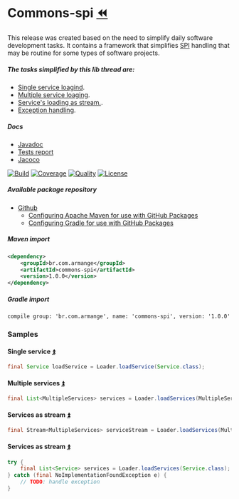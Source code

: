 # Commons-spi [:rewind:](https://github.com/armange/j-commons)

This release was created based on the need to simplify daily software development tasks. It contains a framework that simplifies [SPI](https://docs.oracle.com/javase/tutorial/sound/SPI-intro.html) handling that may be routine for some types of software projects.

<a name="summary"></a>

##### The tasks simplified by this lib thread are:
- [Single service loagind](#single).
- [Multiple service loaging](#multiple).
- [Service's loading as stream.](#stream).
- [Exception handling](#excepton).

##### Docs
 - [Javadoc](https://armange.github.io/j-commons/commons-spi/javadoc)
 - [Tests report](https://armange.github.io/j-commons/commons-spi/test)
 - [Jacoco](https://armange.github.io/j-commons/commons-spi/jacoco)

[![Build][buildbadge]](https://github.com/armange/j-commons/commits/development) 
[![Coverage][coveragebadge]](https://sonarcloud.io/dashboard?id=armange_j-commons-commons-spi) 
[![Quality][qualitybadge]](https://sonarcloud.io/dashboard?id=armange_j-commons-commons-spi) 
[![License][licensebadge]](https://github.com/armange/j-commons/blob/development/LICENSE)

[buildbadge]: https://img.shields.io/github/workflow/status/armange/j-commons/Java%20CI?style=for-the-badge "Build Status"
[coveragebadge]: https://img.shields.io/sonar/coverage/armange_j-commons-commons-spi?server=https%3A%2F%2Fsonarcloud.io&style=for-the-badge 
[qualitybadge]: https://img.shields.io/sonar/quality_gate/armange_j-commons-commons-spi?server=https%3A%2F%2Fsonarcloud.io&style=for-the-badge
[licensebadge]: https://img.shields.io/github/license/armange/j-commons?style=for-the-badge

##### Available package repository

 - [Github](https://github.com/armange/j-commons/packages/135453?version=1.0.0)
     - [Configuring Apache Maven for use with GitHub Packages](https://help.github.com/en/packages/using-github-packages-with-your-projects-ecosystem/configuring-apache-maven-for-use-with-github-packages)
     - [Configuring Gradle for use with GitHub Packages](https://help.github.com/en/packages/using-github-packages-with-your-projects-ecosystem/configuring-gradle-for-use-with-github-packages)

##### Maven import

```xml
<dependency>
    <groupId>br.com.armange</groupId>
    <artifactId>commons-spi</artifactId>
    <version>1.0.0</version>
</dependency>
```

##### Gradle import

```
compile group: 'br.com.armange', name: 'commons-spi', version: '1.0.0'
```

### Samples

<a name="single"></a>

#### Single service [:arrow_double_up:](#summary)
```java
final Service loadService = Loader.loadService(Service.class);
```

<a name="multiple"></a>

#### Multiple services [:arrow_double_up:](#summary)
```java
final List<MultipleServices> services = Loader.loadServices(MultipleServices.class);
```

<a name="stream"></a>

#### Services as stream [:arrow_double_up:](#summary)
```java
final Stream<MultipleServices> serviceStream = Loader.loadServices(MultipleServices.class, false);
```

<a name="exception"></a>

#### Services as stream [:arrow_double_up:](#summary)
```java
try {
    final List<Service> services = Loader.loadServices(Service.class);
} catch (final NoImplementationFoundException e) {
    // TODO: handle exception
}
```